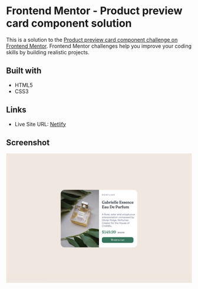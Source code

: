 # Frontend Mentor - Product preview card component solution

This is a solution to the [Product preview card component challenge on Frontend Mentor](https://www.frontendmentor.io/challenges/product-preview-card-component-GO7UmttRfa). Frontend Mentor challenges help you improve your coding skills by building realistic projects. 

## Built with

- HTML5
- CSS3

## Links

- Live Site URL: [Netlify](https://caroline-product-preview-card-compone.netlify.app)

## Screenshot

![](./images/screenshot.png)